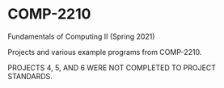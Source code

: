 # COMP-2210
Fundamentals of Computing II (Spring 2021)

Projects and various example programs from COMP-2210.

PROJECTS 4, 5, AND 6 WERE NOT COMPLETED TO PROJECT STANDARDS.
